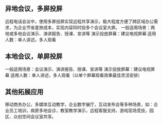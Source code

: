 ## 异地会议，多屏投屏
远程电话会议中，使用多屏投屏实现远程共享演示，极大程度方便了跨区域办公需求，为企业节省差旅成本，实现内容同时投多个会议室大屏。
一般适用场景：两地或多地会议演示、演讲报告、授课、宣讲等
演示投放屏幕：建议电视屏幕
适用人数：单人讲述，多人观看


## 本地会议，单屏投屏
一般适用场景：会议演示、演讲报告、授课、宣讲等
演示投放屏幕：建议电视屏幕
适用人数：单人讲述，多人观看（以单个屏幕观看效果最佳灵活安排）

## 其他拓展应用
移动商务办公，多媒体互动教学，企业数字展厅，互动发布会等多种场景，如：企业员工培训，病房多地会诊，教室教学演示，远程客服支持，游戏现场竞技，园区、众创空间会议室共享。
